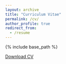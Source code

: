 ```yaml
---
layout: archive
title: "Curriculum Vitae"
permalink: /cv/
author_profile: true
redirect_from:
  - /resume
---
```



{% include base_path %}

<a href="http://ether0.github.io/files/CV_SLee_webpage.pdf" class="btn" target="_blank">Download CV</a>
